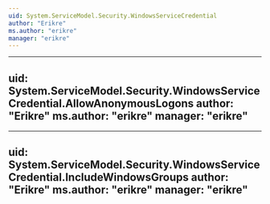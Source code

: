 ```yaml
---
uid: System.ServiceModel.Security.WindowsServiceCredential
author: "Erikre"
ms.author: "erikre"
manager: "erikre"
---
```


---
uid: System.ServiceModel.Security.WindowsServiceCredential.AllowAnonymousLogons
author: "Erikre"
ms.author: "erikre"
manager: "erikre"
---

---
uid: System.ServiceModel.Security.WindowsServiceCredential.IncludeWindowsGroups
author: "Erikre"
ms.author: "erikre"
manager: "erikre"
---
